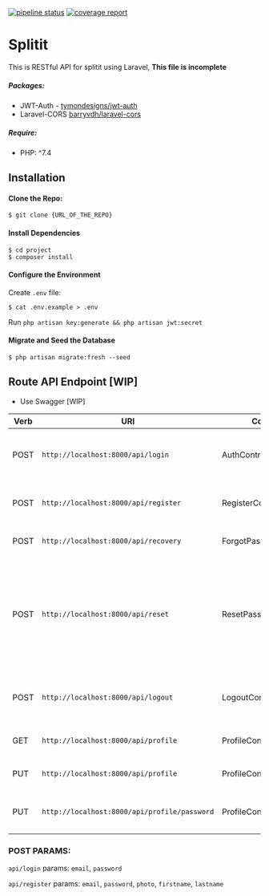 [![pipeline status](https://gitlab.com/splitapp/Splitit-backend/badges/master/pipeline.svg)](https://gitlab.com/splitapp/Splitit-backend/-/commits/master)
[![coverage report](https://gitlab.com/splitapp/Splitit-backend/badges/master/coverage.svg)](https://gitlab.com/splitapp/Splitit-backend/-/commits/master)
# Splitit

This is RESTful API for splitit using Laravel, **This file is incomplete**

##### Packages:

* JWT-Auth - [tymondesigns/jwt-auth](https://github.com/tymondesigns/jwt-auth)
* Laravel-CORS [barryvdh/laravel-cors](http://github.com/barryvdh/laravel-cors)

##### Require:
* PHP: ^7.4

## Installation

#### Clone the Repo:
```
$ git clone {URL_OF_THE_REPO}
```
#### Install Dependencies

```
$ cd project
$ composer install
```

#### Configure the Environment
Create `.env` file:
```
$ cat .env.example > .env
```
Run `php artisan key:generate && php artisan jwt:secret`

#### Migrate and Seed the Database
```
$ php artisan migrate:fresh --seed
```

## Route API Endpoint [WIP]
* Use Swagger [WIP]

| Verb     |                     URI                          |       Controller          |      Notes                                |
| -------- | -----------------------------------------------  | -----------------------   | ------------------------------------------
| POST     | `http://localhost:8000/api/login`              |  AuthController           | to do the login and get your access token
| POST     | `http://localhost:8000/api/register`          |  RegisterController       | to create a new user into your application
| POST     | `http://localhost:8000/api/recovery`          |  ForgotPasswordController | to recover your credentials;
| POST     | `http://localhost:8000/api/reset`             |  ResetPasswordController  | to reset your password after the recovery (setup your mail credentials in `.env` file to avoid error);
| POST     | `http://localhost:8000/api/logout`            |  LogoutController         | to log out the user by invalidating the passed token;
| GET      | `http://localhost:8000/api/profile`           |  ProfileController        | to get current user data
| PUT      | `http://localhost:8000/api/profile`           |  ProfileController        | to update current user data
| PUT      | `http://localhost:8000/api/profile/password`  |  ProfileController        | to update current user password

### POST PARAMS:
`api/login` params: `email`, `password`

`api/register` params: `email`, `password`, `photo`, `firstname`, `lastname`
